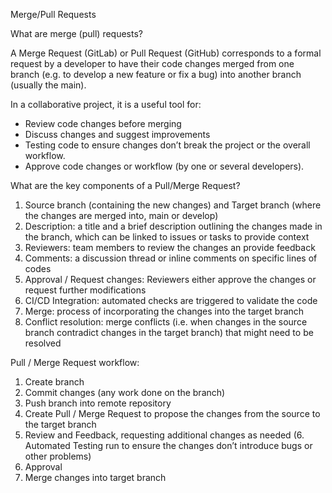 Merge/Pull Requests

What are merge (pull) requests?

A Merge Request (GitLab) or Pull Request (GitHub) corresponds to a formal request by a developer to have their code changes merged from one branch (e.g. to develop a new feature or fix a bug) into another branch (usually the main).

In a collaborative project, it is a useful tool for:
- Review code changes before merging
- Discuss changes and suggest improvements
- Testing code to ensure changes don’t break the project or the overall workflow.
- Approve code changes or workflow (by one or several developers).


What are the key components of a Pull/Merge Request?
1. Source branch (containing the new changes) and Target branch (where the changes are merged into, main or develop)
2. Description: a title and a brief description outlining the changes made in the branch, which can be linked to issues or tasks to provide context
3. Reviewers: team members to review the changes an provide feedback
4. Comments: a discussion thread or inline comments on specific lines of codes
5. Approval / Request changes: Reviewers either approve the changes or request further modifications
6. CI/CD Integration: automated checks are triggered to validate the code
7. Merge: process of incorporating the changes into the target branch
8. Conflict resolution: merge conflicts (i.e. when changes in the source branch contradict changes in the target branch) that might need to be resolved


Pull / Merge Request workflow:
1. Create branch
2. Commit changes (any work done on the branch)
3. Push branch into remote repository
4. Create Pull / Merge Request to propose the changes from the source to the target branch
5. Review and Feedback, requesting additional changes as needed
(6. Automated Testing run to ensure the changes don’t introduce bugs or other problems)
7. Approval
8. Merge changes into target branch


